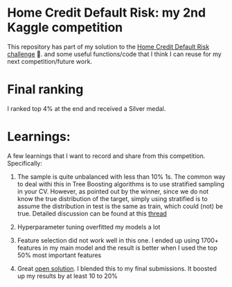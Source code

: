 # Home Credit Default Risk: my 2nd Kaggle competition 

This repository has part of my solution to the [Home Credit Default Risk challenge](https://www.kaggle.com/c/home-credit-default-risk) :house_with_garden:.
and some useful functions/code that I think I can reuse for my next competition/future work.

# Final ranking
I ranked top 4% at the end and received a Silver medal.

# Learnings:
A few learnings that I want to record and share from this competition. Specifically:
1. The sample is quite unbalanced with less than 10% 1s. The common way to deal withi this in Tree Boosting algorithms is 
to use stratified sampling in your CV. However, as pointed out by the winner, since we do not know the true distribution of the target, 
simply using stratified is to assume the distribution in test is the same as train, which could (not) be true. Detailed discussion can be
found at this [thread](https://www.kaggle.com/c/home-credit-default-risk/discussion/59954)

2. Hyperparameter tuning overfitted my models a lot

3. Feature selection did not work well in this one. I ended up using 1700+ features in my main model and the result is better when I used the top 
50% most important features

4. Great [open solution](https://github.com/neptune-ml/open-solution-home-credit). I blended this to my final submissions. It boosted up my results
by at least 10 to 20%
